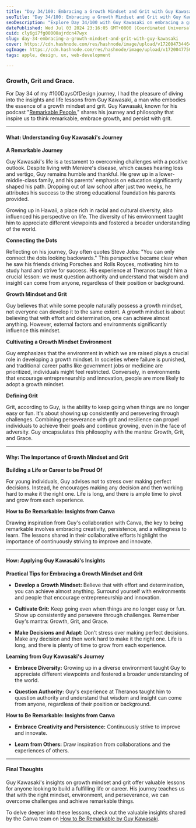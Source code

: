 ```yaml
---
title: "Day 34/100: Embracing a Growth Mindset and Grit with Guy Kawasaki"
seoTitle: "Day 34/100: Embracing a Growth Mindset and Grit with Guy Kawasaki"
seoDescription: "Explore Day 34/100 with Guy Kawasaki on embracing a growth mindset and grit. Learn practical tips and insights to build a remarkable life and career."
datePublished: Wed Jul 03 2024 23:16:05 GMT+0000 (Coordinated Universal Time)
cuid: cly6gi7fg00000ajrdcn47wyx
slug: day-34-embracing-a-growth-mindset-and-grit-with-guy-kawasaki
cover: https://cdn.hashnode.com/res/hashnode/image/upload/v1720047344645/7f72d0be-7473-4dba-b02e-4ce3884a7d98.png
ogImage: https://cdn.hashnode.com/res/hashnode/image/upload/v1720047750218/11ad3740-d6dc-4114-9c82-8cbbbc536cba.png
tags: apple, design, ux, web-development

---
```


### Growth, Grit and Grace.

For Day 34 of my #100DaysOfDesign journey, I had the pleasure of diving into the insights and life lessons from Guy Kawasaki, a man who embodies the essence of a growth mindset and grit. Guy Kawasaki, known for his podcast "[Remarkable People](https://podcasts.apple.com/us/podcast/guy-kawasakis-remarkable-people/id1483081827)," shares his journey and philosophy that inspire us to think remarkable, embrace growth, and persist with grit.

---

#### What: Understanding Guy Kawasaki's Journey

**A Remarkable Journey**

Guy Kawasaki's life is a testament to overcoming challenges with a positive outlook. Despite living with Meniere's disease, which causes hearing loss and vertigo, Guy remains humble and thankful. He grew up in a lower-middle-class family, and his parents' emphasis on education significantly shaped his path. Dropping out of law school after just two weeks, he attributes his success to the strong educational foundation his parents provided.

Growing up in Hawaii, a place rich in racial and cultural diversity, also influenced his perspective on life. The diversity of his environment taught him to appreciate different viewpoints and fostered a broader understanding of the world.

**Connecting the Dots**

Reflecting on his journey, Guy often quotes Steve Jobs: "You can only connect the dots looking backwards." This perspective became clear when he saw his friends driving Porsches and Rolls Royces, motivating him to study hard and strive for success. His experience at Theranos taught him a crucial lesson: we must question authority and understand that wisdom and insight can come from anyone, regardless of their position or background.

**Growth Mindset and Grit**

Guy believes that while some people naturally possess a growth mindset, not everyone can develop it to the same extent. A growth mindset is about believing that with effort and determination, one can achieve almost anything. However, external factors and environments significantly influence this mindset.

**Cultivating a Growth Mindset Environment**

Guy emphasizes that the environment in which we are raised plays a crucial role in developing a growth mindset. In societies where failure is punished, and traditional career paths like government jobs or medicine are prioritized, individuals might feel restricted. Conversely, in environments that encourage entrepreneurship and innovation, people are more likely to adopt a growth mindset.

**Defining Grit**

Grit, according to Guy, is the ability to keep going when things are no longer easy or fun. It's about showing up consistently and persevering through challenges. Combining perseverance with grit and resilience can propel individuals to achieve their goals and continue growing, even in the face of adversity. Guy encapsulates this philosophy with the mantra: Growth, Grit, and Grace.

---

#### Why: The Importance of Growth Mindset and Grit

**Building a Life or Career to be Proud Of**

For young individuals, Guy advises not to stress over making perfect decisions. Instead, he encourages making any decision and then working hard to make it the right one. Life is long, and there is ample time to pivot and grow from each experience.

**How to Be Remarkable: Insights from Canva**

Drawing inspiration from Guy's collaboration with Canva, the key to being remarkable involves embracing creativity, persistence, and a willingness to learn. The lessons shared in their collaborative efforts highlight the importance of continuously striving to improve and innovate.

---

#### How: Applying Guy Kawasaki's Insights

**Practical Tips for Embracing a Growth Mindset and Grit**

* **Develop a Growth Mindset:** Believe that with effort and determination, you can achieve almost anything. Surround yourself with environments and people that encourage entrepreneurship and innovation.
    
* **Cultivate Grit:** Keep going even when things are no longer easy or fun. Show up consistently and persevere through challenges. Remember Guy's mantra: Growth, Grit, and Grace.
    
* **Make Decisions and Adapt:** Don't stress over making perfect decisions. Make any decision and then work hard to make it the right one. Life is long, and there is plenty of time to grow from each experience.
    

**Learning from Guy Kawasaki's Journey**

* **Embrace Diversity:** Growing up in a diverse environment taught Guy to appreciate different viewpoints and fostered a broader understanding of the world.
    
* **Question Authority:** Guy's experience at Theranos taught him to question authority and understand that wisdom and insight can come from anyone, regardless of their position or background.
    

**How to Be Remarkable: Insights from Canva**

* **Embrace Creativity and Persistence:** Continuously strive to improve and innovate.
    
* **Learn from Others:** Draw inspiration from collaborations and the experiences of others.
    

---

#### Final Thoughts

Guy Kawasaki's insights on growth mindset and grit offer valuable lessons for anyone looking to build a fulfilling life or career. His journey teaches us that with the right mindset, environment, and perseverance, we can overcome challenges and achieve remarkable things.

To delve deeper into these lessons, check out the valuable insights shared by the Canva team on [How to Be Remarkable by Guy Kawasaki](https://www.canva.com/learn/guy-kawasaki/#lessons).